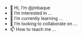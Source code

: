 - 👋 Hi, I’m @jmbaque
- 👀 I’m interested in ...
- 🌱 I’m currently learning ...
- 💞️ I’m looking to collaborate on ...
- 📫 How to reach me ...

<!---
jmbaque/jmbaque is a ✨ special ✨ repository because its `README.md` (this file) appears on your GitHub profile.
You can click the Preview link to take a look at your changes.
--->
